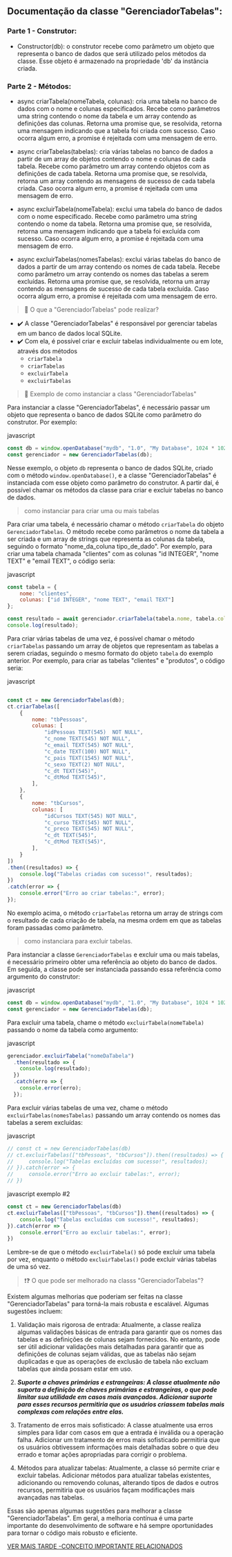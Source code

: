 
##  Documentação da classe "GerenciadorTabelas":

### Parte 1 - Construtor:

*   Constructor(db): o construtor recebe como parâmetro um objeto que representa o banco de dados que será utilizado pelos métodos da classe. Esse objeto é armazenado na propriedade 'db' da instância criada.

### Parte 2 - Métodos:

*   async criarTabela(nomeTabela, colunas): cria uma tabela no banco de dados com o nome e colunas especificados. Recebe como parâmetros uma string contendo o nome da tabela e um array contendo as definições das colunas. Retorna uma promise que, se resolvida, retorna uma mensagem indicando que a tabela foi criada com sucesso. Caso ocorra algum erro, a promise é rejeitada com uma mensagem de erro.

*   async criarTabelas(tabelas): cria várias tabelas no banco de dados a partir de um array de objetos contendo o nome e colunas de cada tabela. Recebe como parâmetro um array contendo objetos com as definições de cada tabela. Retorna uma promise que, se resolvida, retorna um array contendo as mensagens de sucesso de cada tabela criada. Caso ocorra algum erro, a promise é rejeitada com uma mensagem de erro.

*   async excluirTabela(nomeTabela): exclui uma tabela do banco de dados com o nome especificado. Recebe como parâmetro uma string contendo o nome da tabela. Retorna uma promise que, se resolvida, retorna uma mensagem indicando que a tabela foi excluída com sucesso. Caso ocorra algum erro, a promise é rejeitada com uma mensagem de erro.

*   async excluirTabelas(nomesTabelas): exclui várias tabelas do banco de dados a partir de um array contendo os nomes de cada tabela. Recebe como parâmetro um array contendo os nomes das tabelas a serem excluídas. Retorna uma promise que, se resolvida, retorna um array contendo as mensagens de sucesso de cada tabela excluída. Caso ocorra algum erro, a promise é rejeitada com uma mensagem de erro.


> 📍 O que a "GerenciadorTabelas" pode realizar?

 - ✔️  A classe "GerenciadorTabelas" é responsável por gerenciar tabelas em um banco de dados local SQLite.
 - ✔️ Com ela, é possível criar e excluir tabelas individualmente ou em lote, através dos métodos
   - `criarTabela`
   - `criarTabelas`
   - `excluirTabela`
   - `excluirTabelas`


> 📍 Exemplo de como instanciar a class "GerenciadorTabelas"

Para instanciar a classe "GerenciadorTabelas", é necessário passar um objeto que representa o banco de dados SQLite como parâmetro do construtor. Por exemplo:

javascript

```javascript
const db = window.openDatabase("mydb", "1.0", "My Database", 1024 * 1024);
const gerenciador = new GerenciadorTabelas(db);
```

Nesse exemplo, o objeto `db` representa o banco de dados SQLite, criado com o método `window.openDatabase()`, e a classe "GerenciadorTabelas" é instanciada com esse objeto como parâmetro do construtor. A partir daí, é possível chamar os métodos da classe para criar e excluir tabelas no banco de dados.

> como instanciar para criar uma ou mais tabelas

Para criar uma tabela, é necessário chamar o método `criarTabela` do objeto `GerenciadorTabelas`. O método recebe como parâmetros o nome da tabela a ser criada e um array de strings que representa as colunas da tabela, seguindo o formato "nome\_da\_coluna tipo\_de\_dado". Por exemplo, para criar uma tabela chamada "clientes" com as colunas "id INTEGER", "nome TEXT" e "email TEXT", o código seria:

javascript

```javascript
const tabela = {
    nome: "clientes",
    colunas: ["id INTEGER", "nome TEXT", "email TEXT"]
};

const resultado = await gerenciador.criarTabela(tabela.nome, tabela.colunas);
console.log(resultado);
```

Para criar várias tabelas de uma vez, é possível chamar o método `criarTabelas` passando um array de objetos que representam as tabelas a serem criadas, seguindo o mesmo formato do objeto `tabela` do exemplo anterior. Por exemplo, para criar as tabelas "clientes" e "produtos", o código seria:

javascript

```javascript

const ct = new GerenciadorTabelas(db);
ct.criarTabelas([
    {
        nome: "tbPessoas",
        colunas: [
            "idPessoas TEXT(545)  NOT NULL",
            "c_nome TEXT(545) NOT NULL",
            "c_email TEXT(545) NOT NULL",
            "c_date TEXT(100) NOT NULL",
            "c_pais TEXT(1545) NOT NULL",
            "c_sexo TEXT(2) NOT NULL",
            "c_dt TEXT(545)",
            "c_dtMod TEXT(545)",
        ],
    },
    {
        nome: "tbCursos",
        colunas: [
            "idCursos TEXT(545) NOT NULL",
            "c_curso TEXT(545) NOT NULL",
            "c_preco TEXT(545) NOT NULL",
            "c_dt TEXT(545)",
            "c_dtMod TEXT(545)",
        ],
    }
])
.then((resultados) => {
    console.log("Tabelas criadas com sucesso!", resultados);
})
.catch(error => {
    console.error("Erro ao criar tabelas:", error);
});
```

No exemplo acima, o método `criarTabelas` retorna um array de strings com o resultado de cada criação de tabela, na mesma ordem em que as tabelas foram passadas como parâmetro.

> como instanciara para excluir tabelas.

Para instanciar a classe `GerenciadorTabelas` e excluir uma ou mais tabelas, é necessário primeiro obter uma referência ao objeto do banco de dados. Em seguida, a classe pode ser instanciada passando essa referência como argumento do construtor:

javascript

```javascript
const db = window.openDatabase("mydb", "1.0", "My Database", 1024 * 1024);
const gerenciador = new GerenciadorTabelas(db);
```

Para excluir uma tabela, chame o método `excluirTabela(nomeTabela)` passando o nome da tabela como argumento:

javascript

```javascript
gerenciador.excluirTabela("nomeDaTabela")
  .then(resultado => {
    console.log(resultado);
  })
  .catch(erro => {
    console.error(erro);
  });
```

Para excluir várias tabelas de uma vez, chame o método `excluirTabelas(nomesTabelas)` passando um array contendo os nomes das tabelas a serem excluídas:

javascript

```javascript
// const ct = new GerenciadorTabelas(db)
// ct.excluirTabelas(["tbPessoas", "tbCursos"]).then((resultados) => {
//     console.log("Tabelas excluídas com sucesso!", resultados);
// }).catch(error => {
//     console.error("Erro ao excluir tabelas:", error);
// })

```
javascript exemplo #2

```javascript
const ct = new GerenciadorTabelas(db)
ct.excluirTabelas(["tbPessoas", "tbCursos"]).then((resultados) => {
    console.log("Tabelas excluídas com sucesso!", resultados);
}).catch(error => {
    console.error("Erro ao excluir tabelas:", error);
})

```

Lembre-se de que o método `excluirTabela()` só pode excluir uma tabela por vez, enquanto o método `excluirTabelas()` pode excluir várias tabelas de uma só vez.

> ❗❓ O que pode ser melhorado na classs "GerenciadorTabelas"?

Existem algumas melhorias que poderiam ser feitas na classe "GerenciadorTabelas" para torná-la mais robusta e escalável. Algumas sugestões incluem:

1.  Validação mais rigorosa de entrada: Atualmente, a classe realiza algumas validações básicas de entrada para garantir que os nomes das tabelas e as definições de colunas sejam fornecidos. No entanto, pode ser útil adicionar validações mais detalhadas para garantir que as definições de colunas sejam válidas, que as tabelas não sejam duplicadas e que as operações de exclusão de tabela não excluam tabelas que ainda possam estar em uso.

2.  ***Suporte a chaves primárias e estrangeiras: A classe atualmente não suporta a definição de chaves primárias e estrangeiras, o que pode limitar sua utilidade em casos mais avançados. Adicionar suporte para esses recursos permitiria que os usuários criassem tabelas mais complexas com relações entre elas.***

3.  Tratamento de erros mais sofisticado: A classe atualmente usa erros simples para lidar com casos em que a entrada é inválida ou a operação falha. Adicionar um tratamento de erros mais sofisticado permitiria que os usuários obtivessem informações mais detalhadas sobre o que deu errado e tomar ações apropriadas para corrigir o problema.

4.  Métodos para atualizar tabelas: Atualmente, a classe só permite criar e excluir tabelas. Adicionar métodos para atualizar tabelas existentes, adicionando ou removendo colunas, alterando tipos de dados e outros recursos, permitiria que os usuários façam modificações mais avançadas nas tabelas.


Essas são apenas algumas sugestões para melhorar a classe "GerenciadorTabelas". Em geral, a melhoria contínua é uma parte importante do desenvolvimento de software e há sempre oportunidades para tornar o código mais robusto e eficiente.


[VER MAIS TARDE -CONCEITO IMPORTANTE RELACIONADOS](https://github.com/H7-Dev/D-004---CRUD---Web-SQL/blob/master/SQL/TESTS/SQL/DOCS/%F0%9F%9A%A7%E2%9B%94%20%E2%9C%94%EF%B8%8Fcl.gerenciarTabelas.1.0.md)
